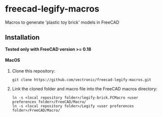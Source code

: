 # freecad-legify-macros

Macros to generate 'plastic toy brick' models in FreeCAD

## Installation

**Tested only with FreeCAD version >= 0.18**

#### MacOS

1. Clone this repository: 

    `git clone https://github.com/vectronic/freecad-legify-macros.git`
    
1. Link the cloned folder and macro file into the FreeCAD macros directory:

    ```
    ln -s <local repository folder>/legify-brick.FCMacro <user preferences folder>/FreeCAD/Macro/
    ln -s <local repository folder>/Legify <user preferences folder>/FreeCAD/Macro/
    ```

